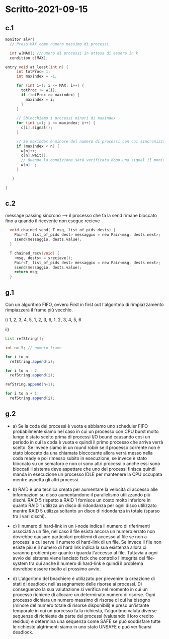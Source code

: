 # Scritto-2021-09-15

## c.1


```C
monitor alvr{
  // Preso MAX come numero massimo di processi

  int w[MAX]; //numero di processi in attesa di essere in k
  condition c[MAX];

entry void at_least(int n) {
     int totProc= 1;
     int maxindex = -1;

     for (int i=1; i <= MAX; i++) {
       totProc += w[i];
       if (totProc >= maxindex) {
         maxindex = i;
       }
     }
     
     // Sblocchiamo i processi minori di maxindex
     for (int i=1; i <= maxindex; i++) {
       c[i].signal();
     }

     // Se maxindex è minore del numero di processi con cui sincronizzarsi allora deve essere bloccato 
     if (maxindex < n) {
       w[n]++;
       c[n].wait();
       // Quando la condizione sarà verificata dopo una signal il monitor continuerà da qua
       w[n]--;
     }

   }

}


```

## c.2
message passing sincrono --> il processo che fa la send rimane bloccato fino a quando il ricevente non esegue recieve
```C
  void chained_send( T msg, list_of_pids dests) {
    Pair<T, list_of_pids dest> messaggio = new Pair<msg, dests.next>;
    ssend(messaggio, dests.value);
  }

  T chained_recv(void) {
    <msg, dests> = srecieve();
    Pair<T, list_of_pids dest> messaggio = new Pair<msg, dests.next>;
    ssend(messaggio, dests.value);
    return msg;
  }
```

## g.1
Con un algoritmo FIFO, ovvero First in first out l'algoritmo di rimpiazzamento rimpiazzerà il frame più vecchio.

i) 1, 2, 3, 4, 5, 1, 2, 3, 6, 1, 2, 3, 4, 5, 6

ii)
``` Java
List refString[];

int n= 5; // numero frame

for i to n:
  refString.append(i);

for i to n - 2:
  refString.append(i);

refString.append(n+1);

for i to n + 1:
  refString.append(i);

```
## g.2
 * a) Se la coda dei processi è vuota e abbiamo uno scheduler FIFO probabilmente siamo nel caso in cui un processo con CPU burst molto lungo è stato scelto prima di processi I/O bound causando così un periodo in cui la coda è vuota e quindi il primo processo che arriva verrà scelto. Se invece siamo in un round robin se il processo corrente non è stato  bloccato da una chiamata blocccante allora verrà messo nella coda ready e poi rimesso subito in esecuzione, se invece è stato bloccato su un semaforo e non ci sono altri processi o anche essi sono bloccati il sistema deve aspettare che uno dei processi finisca quindi manda in esecuzione un processo IDLE per mantenere la CPU occupata mentre aspetta gli altri processi.

 * b) RAID è una tecnica creata per aumentare la velocità di accesso alle informazioni su disco aumentandone il parallelismo utilizzando più dischi. RAID 5 rispetto a RAID 1 fornisce un costo molto inferiore in quanto RAID 1 utilizza un disco di ridondanza per ogni disco utilizzato mentre RAID 5 utilizza soltanto un disco di ridondanza in totale (sparso tra i vari dischi).

 * c) Il numero di hard-link in un i-node indica il numero di riferimenti associati a un file, nel caso il file esista ancora un numero errato non dovrebbe causare particolari problemi di accesso al file se non a processi a cui serve il numero di hard-link di un file. Se invece il file non esiste più e il numero di hard link indica la sua esistenza allora ci saranno problemi per quanto riguarda l'accesso al file. Tuttavia a ogni avvio del sistema viene lanciato fsck che controllo l'integrità del file-system tra cui anche il numero di hard-link e quindi il problema dovrebbe essere risolto al prossimo avvio. 

 * d) L'algoritmo del bnachiere è utilizzato per prevenire la creazione di stati di deadlock nell'assegnameto delle risorse ai processi. Di conseguenzo la sua valutazione si verifica nel momento in cui un processo richiede di allocare un determinato numero di risorse. Ogni processo dichiara un numero massimo di risorse di cui ha bisogno (minore del numero totale di risorse disponibili) e preso un'istante temporale in cui un porcesso fa la richiesta, l'algoritmo valuta diverse sequenze di richieste da parte dei processi (valutando il loro credito residuo) e determina una sequenza come SAFE se può soddisfare tutte le richieste algtrimenti siamo in uno stato UNSAFE e può verificarsi deadlock.